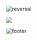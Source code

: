 ![reversal](https://capsule-render.vercel.app/api?type=waving&color=B1B2FF&height=150&section=header&text=Zooey&fontSize=70&fontColor=EEF1FF&fontAlignY=35)


<img src="https://img.shields.io/badge/F05138-BCCEF8?style=plastic&logo=appveyor&logoColor=BCCEF8">


![footer](https://capsule-render.vercel.app/api?type=waving&section=footer&color=D2DAFF&height=100)
